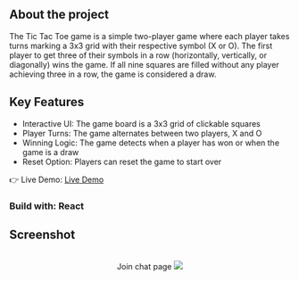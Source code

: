 <h2>About the project</h2>

  <p>The Tic Tac Toe game is a simple two-player game where each player takes turns marking a 3x3 grid with their respective symbol (X or O). The first player to get three of their symbols in a row (horizontally, vertically, or diagonally) wins the game. If all nine squares are filled without any player achieving three in a row, the game is considered a draw.</p>

  <h2>Key Features</h2>
  <ul>
  <li>Interactive UI: The game board is a 3x3 grid of clickable squares</li>
  <li>Player Turns: The game alternates between two players, X and O</li>
  <li>Winning Logic: The game detects when a player has won or when the game is a draw</li>
  <li>Reset Option: Players can reset the game to start over</li>
  </ul>

👉 Live Demo: <a href='https://sanjayvjacob.github.io/tictactoe-react/'>Live Demo</a>

<h3>Build with: React</h3>

<h2>Screenshot</h2>
<br>
<div align='center'>
Join chat page
<img src='./screenshot.png'/>
